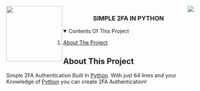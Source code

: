 <img src="https://www.python.org/static/community_logos/python-powered-h-140x182.png" align="right"/>
<img src="https://brandslogos.com/wp-content/uploads/images/large/replit-logo.png" align="left" height="150" width="150"/>

<h3 align="center">SIMPLE 2FA IN PYTHON</h3>

<details open="open">
  <summary>Contents Of This Project</summary>
  <ol>
    <li>
      <a href="#about-the-project">About The Project</a>
      <ul>
  </ol>
</details>

## About This Project

Simple 2FA Authentication Built In [Python](https://www.python.org/). With just 64 lines and your Knowledge of [Python](https://www.python.org/) you can create 2FA Authentication!
